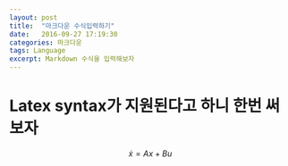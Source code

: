 ```yaml
---
layout: post
title:  "마크다운 수식입력하기"
date:   2016-09-27 17:19:30
categories: 마크다운
tags: Language
excerpt: Markdown 수식을 입력해보자
---
```


# Latex syntax가 지원된다고 하니 한번 써 보자

$$ \begin{equation}
\dot{x}=Ax+Bu
\end{equation}
$$
